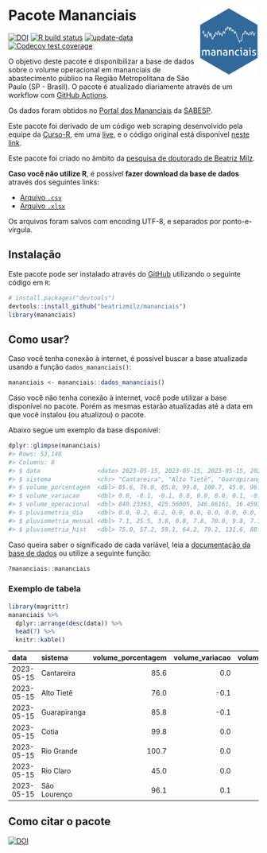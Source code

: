 
<!-- README.md is generated from README.Rmd. Please edit that file -->

# Pacote Mananciais <img src="man/figures/hexlogo.png" align="right" width = "120px"/>

<!-- badges: start -->

[![DOI](https://zenodo.org/badge/DOI/10.5281/zenodo.4733056.svg)](https://doi.org/10.5281/zenodo.4733056)
[![R build
status](https://github.com/beatrizmilz/mananciais/workflows/R-CMD-check/badge.svg)](https://github.com/beatrizmilz/mananciais/actions)
[![update-data](https://github.com/beatrizmilz/mananciais/actions/workflows/2-update_data.yaml/badge.svg)](https://github.com/beatrizmilz/mananciais/actions/workflows/2-update_data.yaml)
[![Codecov test
coverage](https://codecov.io/gh/beatrizmilz/mananciais/branch/master/graph/badge.svg)](https://codecov.io/gh/beatrizmilz/mananciais?branch=master)
<!-- badges: end -->

O objetivo deste pacote é disponibilizar a base de dados sobre o volume
operacional em mananciais de abastecimento público na Região
Metropolitana de São Paulo (SP - Brasil). O pacote é atualizado
diariamente através de um workflow com [GitHub
Actions](https://github.com/beatrizmilz/mananciais/actions).

Os dados foram obtidos no [Portal dos
Mananciais](http://mananciais.sabesp.com.br/Situacao) da
[SABESP](http://site.sabesp.com.br/site/Default.aspx).

Este pacote foi derivado de um código web scraping desenvolvido pela
equipe da [Curso-R](https://www.curso-r.com/), em uma
[live](https://youtu.be/jvZIxrMmOcQ), e o código original está
disponível [neste
link](https://github.com/curso-r/lives/blob/master/drafts/20200730_scraper_sabesp.R).

Este pacote foi criado no âmbito da [pesquisa de doutorado de Beatriz
Milz](https://beatrizmilz.github.io/tese/).

**Caso você não utilize R**, é possível **fazer download da base de
dados** através dos seguintes links:

- [Arquivo
  `.csv`](https://github.com/beatrizmilz/mananciais/raw/master/inst/extdata/mananciais.csv)
- [Arquivo
  `.xlsx`](https://github.com/beatrizmilz/mananciais/blob/master/inst/extdata/mananciais.xlsx?raw=true)

Os arquivos foram salvos com encoding UTF-8, e separados por
ponto-e-vírgula.

## Instalação

Este pacote pode ser instalado através do [GitHub](https://github.com/)
utilizando o seguinte código em `R`:

``` r
# install.packages("devtools")
devtools::install_github("beatrizmilz/mananciais")
library(mananciais)
```

## Como usar?

Caso você tenha conexão à internet, é possível buscar a base atualizada
usando a função `dados_mananciais()`:

``` r
mananciais <- mananciais::dados_mananciais() 
```

Caso você não tenha conexão à internet, você pode utilizar a base
disponível no pacote. Porém as mesmas estarão atualizadas até a data em
que você instalou (ou atualizou) o pacote.

Abaixo segue um exemplo da base disponível:

``` r
dplyr::glimpse(mananciais)
#> Rows: 53,146
#> Columns: 8
#> $ data                <date> 2023-05-15, 2023-05-15, 2023-05-15, 2023-05-15, 2…
#> $ sistema             <chr> "Cantareira", "Alto Tietê", "Guarapiranga", "Cotia…
#> $ volume_porcentagem  <dbl> 85.6, 76.0, 85.8, 99.8, 100.7, 45.0, 96.1, 85.6, 7…
#> $ volume_variacao     <dbl> 0.0, -0.1, -0.1, 0.0, 0.0, 0.0, 0.1, -0.1, -0.1, -…
#> $ volume_operacional  <dbl> 840.23363, 425.56005, 146.86161, 16.45972, 112.947…
#> $ pluviometria_dia    <dbl> 0.0, 0.2, 0.2, 0.0, 0.0, 0.0, 0.0, 0.0, 0.0, 0.0, …
#> $ pluviometria_mensal <dbl> 7.1, 25.5, 3.8, 0.8, 7.8, 70.0, 9.8, 7.1, 25.3, 3.…
#> $ pluviometria_hist   <dbl> 75.0, 57.2, 59.1, 64.2, 79.2, 131.6, 88.6, 75.0, 5…
```

Caso queira saber o significado de cada variável, leia a [documentação
da base de
dados](https://beatrizmilz.github.io/mananciais/reference/mananciais.html)
ou utilize a seguinte função:

``` r
?mananciais::mananciais
```

### Exemplo de tabela

``` r
library(magrittr)
mananciais %>% 
  dplyr::arrange(desc(data)) %>% 
  head(7) %>%
  knitr::kable()
```

| data       | sistema      | volume_porcentagem | volume_variacao | volume_operacional | pluviometria_dia | pluviometria_mensal | pluviometria_hist |
|:-----------|:-------------|-------------------:|----------------:|-------------------:|-----------------:|--------------------:|------------------:|
| 2023-05-15 | Cantareira   |               85.6 |             0.0 |          840.23363 |              0.0 |                 7.1 |              75.0 |
| 2023-05-15 | Alto Tietê   |               76.0 |            -0.1 |          425.56005 |              0.2 |                25.5 |              57.2 |
| 2023-05-15 | Guarapiranga |               85.8 |            -0.1 |          146.86161 |              0.2 |                 3.8 |              59.1 |
| 2023-05-15 | Cotia        |               99.8 |             0.0 |           16.45972 |              0.0 |                 0.8 |              64.2 |
| 2023-05-15 | Rio Grande   |              100.7 |             0.0 |          112.94709 |              0.0 |                 7.8 |              79.2 |
| 2023-05-15 | Rio Claro    |               45.0 |             0.0 |            6.14515 |              0.0 |                70.0 |             131.6 |
| 2023-05-15 | São Lourenço |               96.1 |             0.1 |           85.34077 |              0.0 |                 9.8 |              88.6 |

## Como citar o pacote

[![DOI](https://zenodo.org/badge/DOI/10.5281/zenodo.4733056.svg)](https://doi.org/10.5281/zenodo.4733056)
